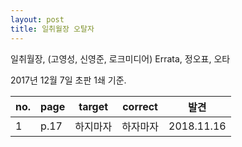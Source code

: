 ```yaml
---
layout: post
title: 일취월장 오탈자
---
```


일취월장, (고영성, 신영준, 로크미디어) Errata, 정오표, 오타

2017년 12월 7일 초판 1쇄 기준.

| no. | page | target | correct | 발견 |
| --- | ---  | --- | --- | --- |
| 1   | p.17 | 하지마자 | 하자마자 | 2018.11.16 |
